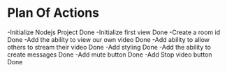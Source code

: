 # Plan Of Actions
-Initialize Nodejs Project Done
-Initialize first view Done
-Create a room id Done
-Add the ability to view our own video Done
-Add ability to allow others to stream their video Done
-Add styling Done
-Add the ability to create messages Done
-Add mute button Done
-Add Stop video button Done
